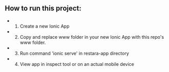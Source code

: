 ## How to run this project:
- 1. Create a new Ionic App
- 2. Copy and replace www folder in your new Ionic App with this repo's www folder.
- 3. Run command 'ionic serve' in restara-app directory
- 4. View app in inspect tool or on an actual mobile device